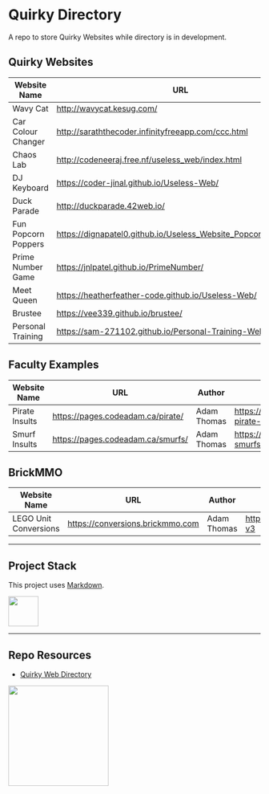 # Quirky Directory

A repo to store Quirky Websites while directory is in development. 

## Quirky Websites

| Website Name | URL | Author | GitHub |
| --- | --- | --- | --- |
| Wavy Cat | http://wavycat.kesug.com/ | Sonia | [useless](https://github.com/sonia02020202/useless) | 
| Car Colour Changer | http://saraththecoder.infinityfreeapp.com/ccc.html | https://github.com/Revokid/Useless_Website |
| Chaos Lab | http://codeneeraj.free.nf/useless_web/index.html | |
| DJ Keyboard | https://coder-jinal.github.io/Useless-Web/ | 
| Duck Parade | http://duckparade.42web.io/ | |
| Fun Popcorn Poppers | https://dignapatel0.github.io/Useless_Website_Popcorn_Poppers/ ||
| Prime Number Game | https://jnlpatel.github.io/PrimeNumber/ | |
| Meet Queen | https://heatherfeather-code.github.io/Useless-Web/ | |
| Brustee | https://vee339.github.io/brustee/ | |
| Personal Training | https://sam-271102.github.io/Personal-Training-Website/ | |

## Faculty Examples

| Website Name | URL | Author | GitHub |
| --- | --- | --- | --- |
| Pirate Insults | https://pages.codeadam.ca/pirate/ | Adam Thomas | https://github.com/codeadamca/javascript-pirate-api |
| Smurf Insults | https://pages.codeadam.ca/smurfs/ | Adam Thomas | https://github.com/codeadamca/api-smurfs |

## BrickMMO

| Website Name | URL | Author | GitHub |
| --- | --- | --- | --- |
| LEGO Unit Conversions | https://conversions.brickmmo.com | Adam Thomas | https://github.com/BrickMMO/conversions-v3 |

---

## Project Stack

This project uses [Markdown](https://daringfireball.net/projects/markdown/).

<img src="https://console.codeadam.ca/api/image/markdown" width="60">

---

## Repo Resources

* [Quirky Web Directory](https://quirky.codeadam.ca)
  
<a href="https://codeadam.ca">
<img src="https://cdn.codeadam.ca/images@1.0.0/codeadam-logo-coloured-horizontal.png" width="200">
</a>
